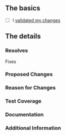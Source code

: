<!--
  - Thanks for submitting code to Blockly!  Please fill out the following as part of
  - your pull request so we can review your code more easily.
  -->

## The basics

<!-- TODO: Verify the following, checking each box with an 'x' between the brackets: [x] -->

- [ ] I [validated my changes](https://developers.google.com/blockly/guides/contribute/samples#making_and_verifying_a_change)

## The details
### Resolves

<!-- TODO: What Github issue does this resolve? Please include a link. -->
Fixes 

### Proposed Changes

<!-- TODO: Describe what this Pull Request does.  Include screenshots if applicable. -->

### Reason for Changes

<!--TODO: Explain why these changes should be made.  Include screenshots if applicable. -->

### Test Coverage

<!-- TODO: Please create unit tests, and explain here how they cover
           your changes, or tell us how you tested it manually. If
           your changes include browser-specific behaviour, include
           information about the browser and device that you used for
           testing. -->

### Documentation

<!-- TODO: Does any documentation need to be created or updated because of this PR?
  -        If so please explain.
  -->

### Additional Information

<!-- Anything else we should know? -->
